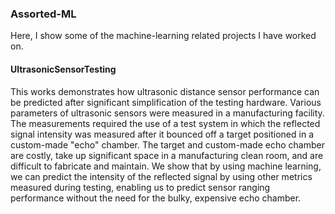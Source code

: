 ### Assorted-ML

Here, I show some of the machine-learning related projects I have worked on. 

#### UltrasonicSensorTesting 

This works demonstrates how ultrasonic distance sensor performance can be predicted after significant simplification of the testing hardware.  Various parameters of ultrasonic sensors were measured in a manufacturing facility.  The measurements required the use of a test system in which the reflected signal intensity was measured after it bounced off a target positioned in a custom-made "echo" chamber.  The target and custom-made echo chamber are costly, take up significant space in a manufacturing clean room, and are difficult to fabricate and maintain.  We show that by using machine learning, we can predict the intensity of the reflected signal by using other metrics measured during testing, enabling us to predict sensor ranging performance without the need for the bulky, expensive echo chamber.  
